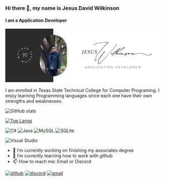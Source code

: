 ### Hi there 👋, my name is Jesus David Wilkinson
#### I am a Application Developer
![I am a Application Developer](https://github.com/JesusDW/JesusDW/blob/main/Jesus.png)

I am enrolled in Texas State Technical College for Computer Programing. I enjoy learning Programming languages since each one have their own strengths and weaknesses. 

![GitHub stats](https://github-readme-stats.vercel.app/api?username=JesusDW&show_icons=true) 

[![Top Langs](https://github-readme-stats.vercel.app/api/top-langs/?username=JesusDW)](https://github.com/anuraghazra/github-readme-stats)

![C#](https://img.shields.io/badge/c%23-%23239120.svg?style=for-the-badge&logo=csharp&logoColor=white)  ![Java](https://img.shields.io/badge/java-%23ED8B00.svg?style=for-the-badge&logo=openjdk&logoColor=white)  ![MySQL](https://img.shields.io/badge/mysql-4479A1.svg?style=for-the-badge&logo=mysql&logoColor=white) ![SQLite](https://img.shields.io/badge/sqlite-%2307405e.svg?style=for-the-badge&logo=sqlite&logoColor=white)  

 ![Visual Studio](https://img.shields.io/badge/Visual%20Studio-5C2D91.svg?style=for-the-badge&logo=visual-studio&logoColor=white)

- 🔭 I’m currently working on finishing my associates degree
- 🌱 I’m currently learning how to work with github 
- 📫 How to reach me: Email or Discord 


[<img src='https://cdn.jsdelivr.net/npm/simple-icons@3.0.1/icons/github.svg' alt='github' height='40'>](https://github.com/JesusDW)  [<img src='https://cdn.jsdelivr.net/npm/simple-icons@3.0.1/icons/discord.svg' alt='discord' height='40'>](https://discord.com/users/914460495266869318)  [<img src='https://cdn.jsdelivr.net/npm/simple-icons@3.0.1/icons/gmail.svg' alt='gmail' height='40'>](jdwilkinson@mymail.tstc.edu)  

